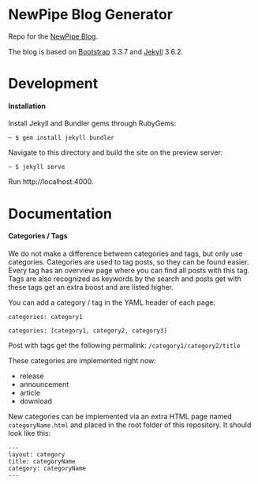 # NewPipe Blog Generator

Repo for the [NewPipe Blog](https://newpipe.schabi.org/blog/).

The blog is based on [Bootstrap](https://getbootstrap.com) 3.3.7 and [Jekyll](https://jekyllrb.com/) 3.6.2.


# Development

#### Installation
Install Jekyll and Bundler gems through RubyGems:
```
~ $ gem install jekyll bundler
```

Navigate to this directory and build the site on the preview server:
```
~ $ jekyll serve
```

Run http://localhost:4000.

# Documentation

#### Categories / Tags
 
We do not make a difference between categories and tags, but only use categories.
Categories are used to tag posts, so they can be found easier.
Every tag has an overview page where you can find all posts with this tag.
Tags are also recognized as keywords by the search and posts get with these tags get an extra boost and are listed higher.
 
You can add a category / tag in the YAML header of each page:
 
 
`categories: category1`
 
`categories: [category1, category2, category3]`
 
Post with tags get the following permalink: `/category1/category2/title`
 
These categories are implemented right now:
 
- release
- announcement
- article
- download
 
New categories can be implemented via an extra HTML page named `categoryName.html` and placed in the root folder of this repository.
It should look like this:
 
```
---
layout: category
title: categoryName
category: categoryName
---
```

